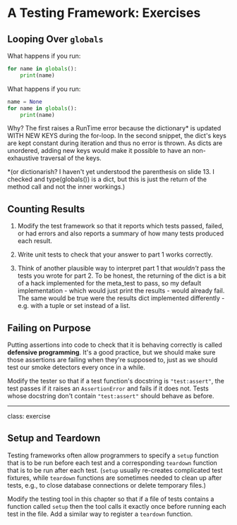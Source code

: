 # A Testing Framework: Exercises

## Looping Over `globals`

What happens if you run:

```python
for name in globals():
    print(name)
```

What happens if you run:

```python
name = None
for name in globals():
    print(name)
```

Why?
The first raises a RunTime error because the dictionary* is updated WITH NEW KEYS during the for-loop. In the second snippet, the dict's keys are kept constant during iteration and thus no error is thrown. As dicts are unordered, adding new keys would make it possible to have an non-exhaustive traversal of the keys.

*(or dictionarish? I haven't yet understood the parenthesis on slide 13. I checked and type(globals()) is a dict, but this is just the return of the method call and not the inner workings.)
## Counting Results

1.  Modify the test framework so that it reports which tests passed, failed, or had errors
    and also reports a summary of how many tests produced each result.

2.  Write unit tests to check that your answer to part 1 works correctly.

3.  Think of another plausible way to interpret part 1
    that *wouldn't* pass the tests you wrote for part 2.
To be honest, the returning of the dict is a bit of a hack implemented for the meta_test to pass, so my default implementation - which would just print the results - would already fail. The same would be true were the results dict implemented differently - e.g. with a tuple or set instead of a list.
## Failing on Purpose

Putting assertions into code to check that it is behaving correctly
is called __defensive programming__.
It's a good practice,
but we should make sure those assertions are failing when they're supposed to,
just as we should test our smoke detectors every once in a while.

Modify the tester so that
if a test function's docstring is `"test:assert"`,
the test passes if it raises an `AssertionError`
and fails if it does not.
Tests whose docstring don't contain `"test:assert"`
should behave as before.

---

class: exercise

## Setup and Teardown

Testing frameworks often allow programmers to specify a `setup` function
that is to be run before each test
and a corresponding `teardown` function
that is to be run after each test.
(`setup` usually re-creates complicated test fixtures,
while `teardown` functions are sometimes needed to clean up after tests,
e.g., to close database connections or delete temporary files.)

Modify the testing tool in this chapter so that
if a file of tests contains a function called `setup`
then the tool calls it exactly once before running each test in the file.
Add a similar way to register a `teardown` function.
